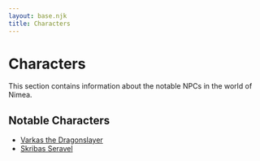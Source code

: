 ```yaml
---
layout: base.njk
title: Characters
---
```


# Characters

This section contains information about the notable NPCs in the world of Nimea.

## Notable Characters

- [Varkas the Dragonslayer](/wiki/characters/varkas-dragonslayer/)
- [Skribas Seravel](/wiki/characters/skribas-seravel/)

